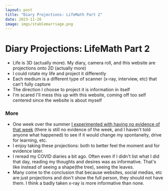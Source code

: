 ```yaml
---
layout: post
title: "Diary Projections: LifeMath Part 2"
date: 2023-11-26
image: imgs/stablemarriage.png
---
```


# Diary Projections: LifeMath Part 2
- Life is 3D (actually more). My diary, camera roll, and this website are projections onto 2D (actually more)
- I could rotate my life and project it differently
- Each medium is a different type of scanner (x-ray, interview, etc) that can't fully capture
- The direction I choose to project it is information in itself
- I'm scared I'll mess this up with this website, coming off too self centered since the website is about myself
### More
- One week over the summer [I experimented with having no evidence of that week](https://julie-steele.github.io/goals-and-challenges) (there is still no evidence of the week, and I haven't told anyone what happened) to see if it would change my spontaneity, drive for learning, etc. 
- I enjoy taking these projections: both to better feel the moment and for evidence later. 
- I reread my COVID diaries a bit ago. Often even if I didn't list what I did that day, reading my thoughts and desires was as informative. That's like instead of seeing a shape(the tree), seeing the leaves.
- Many come to the conclusion that because websites, social medias, etc are just projections and don't show the full person, they should not have them. I think a badly taken x-ray is more informative than none. 




